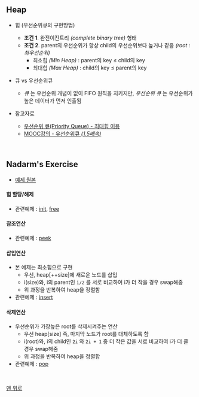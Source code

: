 ## Heap
- 힙 (우선순위큐의 구현방법)
    - __조건 1__. 완전이진트리 _(complete binary tree)_ 형태
    - __조건 2__. parent의 우선순위가 항상 child의 우선순위보다 높거나 같음 _(root : 최우선순위)_
        - 최소힙 _(Min Heap)_ : parent의 key ≤ child의 key
        - 최대힙 _(Max Heap)_ : child의 key ≤ parent의 key
        
- 큐 vs 우선순위큐
    - _큐_ 는 우선순위 개념이 없이 FIFO 원칙을 지키지만, _우선순위 큐_ 는 우선순위가 높은 데이터가 먼저 인출됨
- 참고자료
    - [우선순위 큐(Priority Queue) - 최대힙 이용](https://velog.io/@holicme7/%EC%9A%B0%EC%84%A0%EC%88%9C%EC%9C%84-%ED%81%90Prioirity-Queue-mbk48cz764)
    - [MOOC강의 - 우선순위큐 _(1.5배속)_ ](http://www.kocw.net/home/cview.do?lid=8351f79dcac6ec98)
<br>

## Nadarm's Exercise
- [예제 원본](https://github.com/nadarm/42-algorithm/tree/master/tree/heap)

#### 힙 할당/해제
- 관련예제 : [init](./heap_init.c), [free](./heap_free.c)

#### 참조연산
- 관련예제 : [peek](./heap_peek.c)

#### 삽입연산
- 본 예제는 최소힙으로 구현
    - 우선, heap[++size]에 새로운 노드를 삽입
    - i(size)와, i의 parent인 `i/2` 를 서로 비교하여 i가 더 작을 경우 swap해줌
    - 위 과정을 반복하여 heap을 정렬함
- 관련예제 : [insert](./tree_insert.c)

#### 삭제연산
- 우선순위가 가장높은 root를 삭제시켜주는 연산
    - 우선 heap[size] 즉, 마지막 노드가 root를 대체하도록 함
    - i(root)와, i의 child인 `2i` 와 `2i + 1` 중 더 작은 값을 서로 비교하여 i가 더 클 경우 swap해줌
    - 위 과정을 반복하여 heap을 정렬함
- 관련예제 : [pop](./heap_pop.c)
<br>

[맨 위로](#heap)

